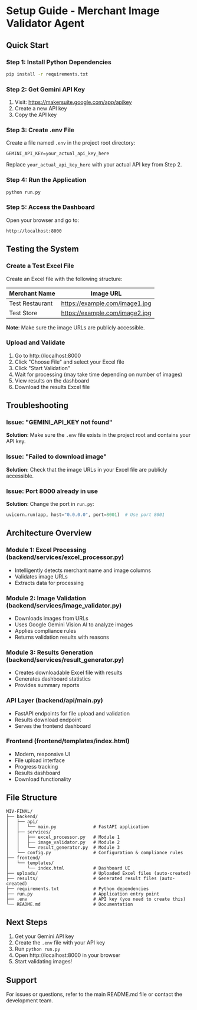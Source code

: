 # Setup Guide - Merchant Image Validator Agent

## Quick Start

### Step 1: Install Python Dependencies
```bash
pip install -r requirements.txt
```

### Step 2: Get Gemini API Key
1. Visit: https://makersuite.google.com/app/apikey
2. Create a new API key
3. Copy the API key

### Step 3: Create .env File
Create a file named `.env` in the project root directory:

```
GEMINI_API_KEY=your_actual_api_key_here
```

Replace `your_actual_api_key_here` with your actual API key from Step 2.

### Step 4: Run the Application
```bash
python run.py
```

### Step 5: Access the Dashboard
Open your browser and go to:
```
http://localhost:8000
```

## Testing the System

### Create a Test Excel File

Create an Excel file with the following structure:

| Merchant Name | Image URL |
|--------------|-----------|
| Test Restaurant | https://example.com/image1.jpg |
| Test Store | https://example.com/image2.jpg |

**Note**: Make sure the image URLs are publicly accessible.

### Upload and Validate

1. Go to http://localhost:8000
2. Click "Choose File" and select your Excel file
3. Click "Start Validation"
4. Wait for processing (may take time depending on number of images)
5. View results on the dashboard
6. Download the results Excel file

## Troubleshooting

### Issue: "GEMINI_API_KEY not found"
**Solution**: Make sure the `.env` file exists in the project root and contains your API key.

### Issue: "Failed to download image"
**Solution**: Check that the image URLs in your Excel file are publicly accessible.

### Issue: Port 8000 already in use
**Solution**: Change the port in `run.py`:
```python
uvicorn.run(app, host="0.0.0.0", port=8001)  # Use port 8001
```

## Architecture Overview

### Module 1: Excel Processing (backend/services/excel_processor.py)
- Intelligently detects merchant name and image columns
- Validates image URLs
- Extracts data for processing

### Module 2: Image Validation (backend/services/image_validator.py)
- Downloads images from URLs
- Uses Google Gemini Vision AI to analyze images
- Applies compliance rules
- Returns validation results with reasons

### Module 3: Results Generation (backend/services/result_generator.py)
- Creates downloadable Excel file with results
- Generates dashboard statistics
- Provides summary reports

### API Layer (backend/api/main.py)
- FastAPI endpoints for file upload and validation
- Results download endpoint
- Serves the frontend dashboard

### Frontend (frontend/templates/index.html)
- Modern, responsive UI
- File upload interface
- Progress tracking
- Results dashboard
- Download functionality

## File Structure

```
MIV-FINAL/
├── backend/
│   ├── api/
│   │   └── main.py              # FastAPI application
│   ├── services/
│   │   ├── excel_processor.py   # Module 1
│   │   ├── image_validator.py   # Module 2
│   │   └── result_generator.py  # Module 3
│   └── config.py                # Configuration & compliance rules
├── frontend/
│   └── templates/
│       └── index.html           # Dashboard UI
├── uploads/                     # Uploaded Excel files (auto-created)
├── results/                     # Generated result files (auto-created)
├── requirements.txt             # Python dependencies
├── run.py                       # Application entry point
├── .env                         # API key (you need to create this)
└── README.md                    # Documentation
```

## Next Steps

1. Get your Gemini API key
2. Create the `.env` file with your API key
3. Run `python run.py`
4. Open http://localhost:8000 in your browser
5. Start validating images!

## Support

For issues or questions, refer to the main README.md file or contact the development team.

